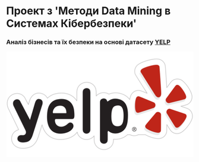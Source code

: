 # Проект з 'Методи Data Mining в Системах Кібербезпеки'

### Аналіз бізнесів та їх безпеки на основі датасету [YELP](https://www.yelp.com/dataset/documentation/main)


![yelp logo](img/yelp-logo.png)